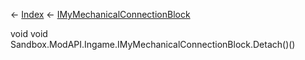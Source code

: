 ← [Index](Api-Index) ← [IMyMechanicalConnectionBlock](Sandbox.ModAPI.Ingame.IMyMechanicalConnectionBlock)

void void Sandbox.ModAPI.Ingame.IMyMechanicalConnectionBlock.Detach()()